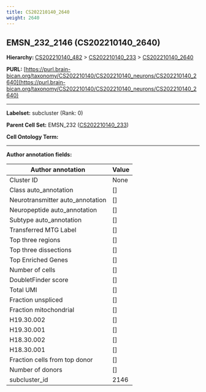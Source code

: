 ```yaml
---
title: CS202210140_2640
weight: 2640
---
```

## EMSN_232_2146 (CS202210140_2640)
<b>Hierarchy: </b>
[CS202210140_482](../CS202210140_482) >
[CS202210140_233](../CS202210140_233) >
[CS202210140_2640](../CS202210140_2640)

**PURL:** [https://purl.brain-bican.org/taxonomy/CS202210140/CS202210140_neurons/CS202210140_2640](https://purl.brain-bican.org/taxonomy/CS202210140/CS202210140_neurons/CS202210140_2640)

---


**Labelset:** subcluster (Rank: 0)

**Parent Cell Set:** EMSN_232 ([CS202210140_233](../CS202210140_233))



**Cell Ontology Term:** 

[MARKER GENES.]: #


---

[TRANSFERRED ANNOTATIONS.]: #


[AUTHOR ANNOTATION FIELDS.]: #


**Author annotation fields:**

| Author annotation | Value |
|-------------------|-------|
|Cluster ID|None|
|Class auto_annotation|[]|
|Neurotransmitter auto_annotation|[]|
|Neuropeptide auto_annotation|[]|
|Subtype auto_annotation|[]|
|Transferred MTG Label|[]|
|Top three regions|[]|
|Top three dissections|[]|
|Top Enriched Genes|[]|
|Number of cells|[]|
|DoubletFinder score|[]|
|Total UMI|[]|
|Fraction unspliced|[]|
|Fraction mitochondrial|[]|
|H19.30.002|[]|
|H19.30.001|[]|
|H18.30.002|[]|
|H18.30.001|[]|
|Fraction cells from top donor|[]|
|Number of donors|[]|
|subcluster_id|2146|
